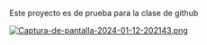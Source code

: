 Este proyecto es de prueba para la clase de github

[![Captura-de-pantalla-2024-01-12-202143.png](https://i.postimg.cc/CM6y2LJR/Captura-de-pantalla-2024-01-12-202143.png)](https://postimg.cc/146YnSkS)
